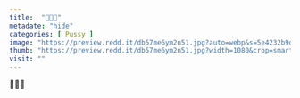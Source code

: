 ```yaml
---
title:  "🌸🌸🌸"
metadate: "hide"
categories: [ Pussy ]
image: "https://preview.redd.it/db57me6ym2n51.jpg?auto=webp&s=5e4232b9d502081842c7745b66d2e2946aa627cb"
thumb: "https://preview.redd.it/db57me6ym2n51.jpg?width=1080&crop=smart&auto=webp&s=74e4bc4a9a74b98b77db19516e90cd06e52e66a4"
visit: ""
---
```

🌸🌸🌸
